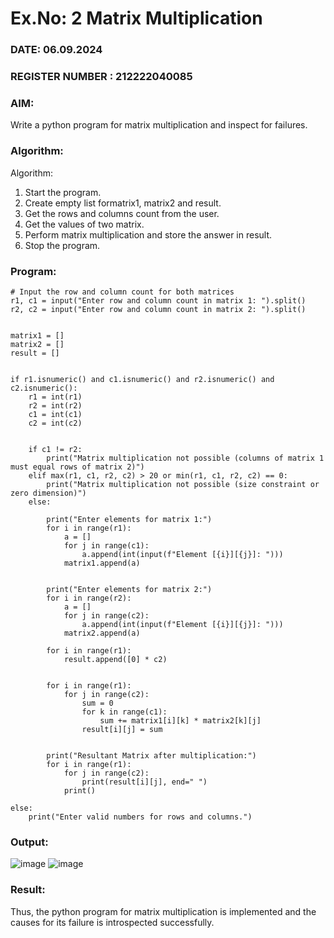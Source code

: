 # Ex.No: 2   Matrix Multiplication 

### DATE: 06.09.2024                                                                           
### REGISTER NUMBER : 212222040085

### AIM: 
Write a python program for matrix multiplication and inspect for failures.
 
### Algorithm:

Algorithm:
1. Start the program.
2. Create empty list formatrix1, matrix2 and result.
3. Get the rows and columns count from the user.
4. Get the values of two matrix.
5. Perform matrix multiplication and store the answer in result.
6. Stop the program.
### Program:
```
# Input the row and column count for both matrices
r1, c1 = input("Enter row and column count in matrix 1: ").split()
r2, c2 = input("Enter row and column count in matrix 2: ").split()


matrix1 = []
matrix2 = []
result = []


if r1.isnumeric() and c1.isnumeric() and r2.isnumeric() and c2.isnumeric():
    r1 = int(r1)
    r2 = int(r2)
    c1 = int(c1)
    c2 = int(c2)

    
    if c1 != r2:
        print("Matrix multiplication not possible (columns of matrix 1 must equal rows of matrix 2)")
    elif max(r1, c1, r2, c2) > 20 or min(r1, c1, r2, c2) == 0:
        print("Matrix multiplication not possible (size constraint or zero dimension)")
    else:
        
        print("Enter elements for matrix 1:")
        for i in range(r1):
            a = []
            for j in range(c1):
                a.append(int(input(f"Element [{i}][{j}]: ")))
            matrix1.append(a)

       
        print("Enter elements for matrix 2:")
        for i in range(r2):
            a = []
            for j in range(c2):
                a.append(int(input(f"Element [{i}][{j}]: ")))
            matrix2.append(a)

        for i in range(r1):
            result.append([0] * c2)

       
        for i in range(r1):
            for j in range(c2):
                sum = 0
                for k in range(c1):
                    sum += matrix1[i][k] * matrix2[k][j]
                result[i][j] = sum

   
        print("Resultant Matrix after multiplication:")
        for i in range(r1):
            for j in range(c2):
                print(result[i][j], end=" ")
            print()

else:
    print("Enter valid numbers for rows and columns.")

```













### Output:
![image](https://github.com/user-attachments/assets/4b262d43-8dc4-4a90-83ce-320f28c05195)
![image](https://github.com/user-attachments/assets/1c4b1f67-32cc-41fd-b964-0fd96d5333db)







### Result:
Thus, the python program for matrix multiplication is implemented and the causes for its failure is introspected successfully.

